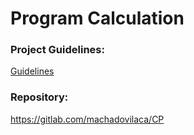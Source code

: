 # Program Calculation

### Project Guidelines:

[Guidelines](guidelines.pdf)

### Repository:

https://gitlab.com/machadovilaca/CP